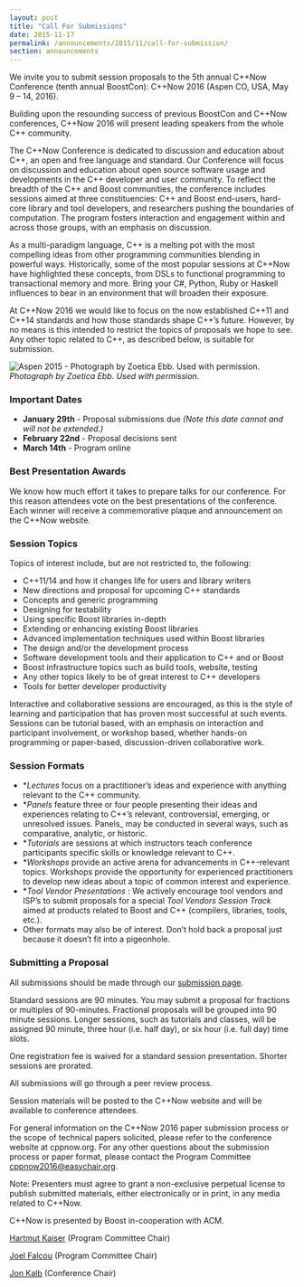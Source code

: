 ```yaml
---
layout: post
title: "Call For Submissions"
date: 2015-11-17
permalink: /announcements/2015/11/call-for-submission/
section: announcements
---
```


We invite you to submit session proposals to the 5th annual C++Now Conference (tenth annual BoostCon): C++Now 2016 (Aspen CO, USA, May 9 – 14, 2016).

Building upon the resounding success of previous BoostCon and C++Now conferences, C++Now 2016 will present leading speakers from the whole C++ community.

<!--break-->

The C++Now Conference is dedicated to discussion and education about C++, an open and free language and standard. Our Conference will focus on discussion and education about open source software usage and developments in the C++ developer and user community. To reflect the breadth of the C++ and Boost communities, the conference includes sessions aimed at three constituencies: C++ and Boost end-users, hard-core library and tool developers, and researchers pushing the boundaries of computation. The program fosters interaction and engagement within and across those groups, with an emphasis on discussion.

As a multi-paradigm language, C++ is a melting pot with the most compelling ideas from other programming communities blending in powerful ways. Historically, some of the most popular sessions at C++Now have highlighted these concepts, from DSLs to functional programming to transactional memory and more. Bring your C#, Python, Ruby or Haskell influences to bear in an environment that will broaden their exposure.

At C++Now 2016 we would like to focus on the now established C++11 and C++14 standards and how those standards shape C++’s future. However, by no means is this intended to restrict the topics of proposals we hope to see. Any other topic related to C++, as described below, is suitable for submission.

![Aspen 2015 - Photograph by Zoetica Ebb. Used with permission.](/assets/img/posts/2015/Aspen2015ByZoeticaEbb.jpg "Aspen 2015 - Photograph by Zoetica Ebb. Used with permission.")
<br>
*Photograph by Zoetica Ebb. Used with permission.*

### Important Dates

* **January 29th** - Proposal submissions due *(Note this date cannot and will not be extended.)*
* **February 22nd** - Proposal decisions sent
* **March 14th** - Program online


### Best Presentation Awards

We know how much effort it takes to prepare talks for our conference. For this reason attendees vote on the best presentations of the conference. Each winner will receive a commemorative plaque and announcement on the C++Now website.


### Session Topics

Topics of interest include, but are not restricted to, the following:

* C++11/14 and how it changes life for users and library writers 
* New directions and proposal for upcoming C++ standards 
* Concepts and generic programming 
* Designing for testability 
* Using specific Boost libraries in-depth 
* Extending or enhancing existing Boost libraries 
* Advanced implementation techniques used within Boost libraries 
* The design and/or the development process 
* Software development tools and their application to C++ and or Boost 
* Boost infrastructure topics such as build tools, website, testing 
* Any other topics likely to be of great interest to C++ developers 
* Tools for better developer productivity

Interactive and collaborative sessions are encouraged, as this is the style of learning and participation that has proven most successful at such events. Sessions can be tutorial based, with an emphasis on interaction and participant involvement, or workshop based, whether hands-on programming or paper-based, discussion-driven collaborative work.


### Session Formats

* **Lectures* focus on a practitioner’s ideas and experience with anything relevant to the C++ community.
* **Panels* feature three or four people presenting their ideas and experiences relating to C++’s relevant, controversial, emerging, or unresolved issues. Panels_ may be conducted in several ways, such as comparative, analytic, or historic.
* **Tutorials* are sessions at which instructors teach conference participants specific skills or knowledge relevant to C++.
* **Workshops* provide an active arena for advancements in C++-relevant topics. Workshops provide the opportunity for experienced practitioners to develop new ideas about a topic of common interest and experience.
* **Tool Vendor Presentations* : We actively encourage tool vendors and ISP’s to submit proposals for a special _Tool Vendors Session Track_ aimed at products related to Boost and C++ (compilers, libraries, tools, etc.).
* Other formats may also be of interest. Don’t hold back a proposal just because it doesn’t fit into a pigeonhole.


### Submitting a Proposal

All submissions should be made through our [submission page](/submissions/).

Standard sessions are 90 minutes. You may submit a proposal for fractions or multiples of 90-minutes. Fractional proposals will be grouped into 90 minute sessions. Longer sessions, such as tutorials and classes, will be assigned 90 minute, three hour (i.e. half day), or six hour (i.e. full day) time slots.

One registration fee is waived for a standard session presentation. Shorter sessions are prorated.

All submissions will go through a peer review process.

Session materials will be posted to the C++Now website and will be available to conference attendees.

For general information on the C++Now 2016 paper submission process or the scope of technical papers solicited, please refer to the conference website at cppnow.org. For any other questions about the submission process or paper format, please contact the Program Committee [cppnow2016@easychair.org](mailto:cppnow2016@easychair.org).

Note: Presenters must agree to grant a non-exclusive perpetual license to publish submitted materials, either electronically or in print, in any media related to C++Now.

C++Now is presented by Boost in-cooperation with ACM.

[Hartmut Kaiser](mailto:hartmut.kaiser@gmail.com) (Program Committee Chair)

[Joel Falcou](mailto:joel.falcou@lri.fr) (Program Committee Chair)

[Jon Kalb](mailto:jonkalb@boost.org) (Conference Chair)
